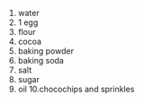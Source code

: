 1. water 
2. 1 egg 
3. flour 
4. cocoa
5. baking powder 
6. baking soda
7. salt
8. sugar
9. oil
10.chocochips and sprinkles 
